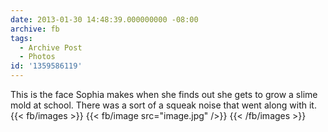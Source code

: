 ```yaml
---
date: 2013-01-30 14:48:39.000000000 -08:00
archive: fb
tags: 
  - Archive Post
  - Photos
id: '1359586119'
---
```


This is the face Sophia makes when she finds out she gets to grow a slime mold at school. There was a sort of a squeak noise that went along with it.
{{< fb/images >}}
{{< fb/image src="image.jpg" />}}
{{< /fb/images >}}
